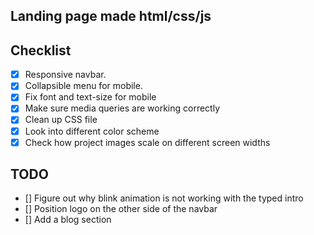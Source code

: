 ## Landing page made html/css/js

## Checklist
* [X] Responsive navbar.
* [X] Collapsible menu for mobile.
* [X] Fix font and text-size for mobile
* [X] Make sure media queries are working correctly
* [X] Clean up CSS file
* [X] Look into different color scheme
* [X] Check how project images scale on different screen widths

## TODO

* [] Figure out why blink animation is not working with the typed intro
* [] Position logo on the other side of the navbar
* [] Add a blog section
